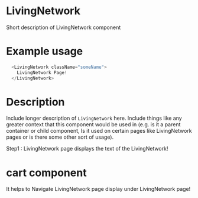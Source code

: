 
# LivingNetwork

Short description of LivingNetwork component


# Example usage

```js
  <LivingNetwork className="someName">
    LivingNetwork Page!
  </LivingNetwork>
```

# Description

Include longer description of `LivingNetwork` here. Include things like any
greater context that this component would be used in (e.g. is it a parent
container or child component, Is it used on certain pages like LivingNetwork pages or is
there some other sort of usage).

Step1 : LivingNetwork page displays the text of the LivingNetwork!

# cart component 

It helps to Navigate LivingNetwork page  display under LivingNetwork page!